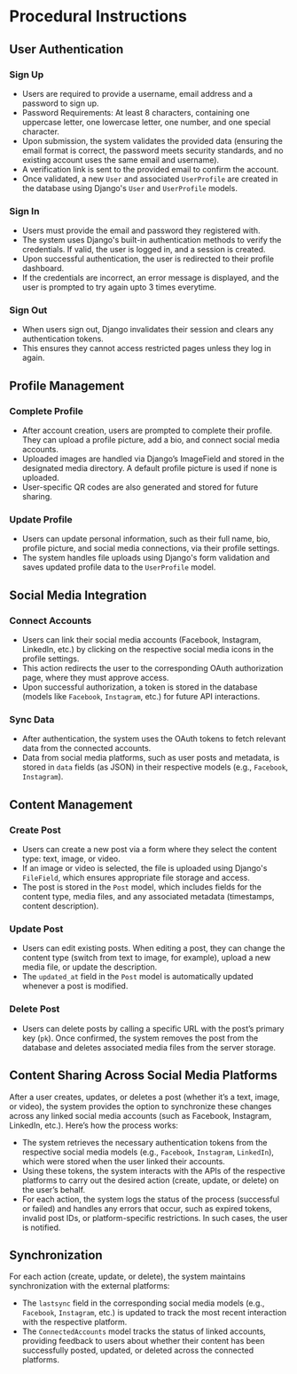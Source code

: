 # Procedural Instructions

## User Authentication

### Sign Up
* Users are required to provide a username, email address and a password to sign up.
* Password Requirements: At least 8 characters, containing one uppercase letter, one lowercase letter, one number, and one special character.
* Upon submission, the system validates the provided data (ensuring the email format is correct, the password meets security standards, and no existing account uses the same email and username).
* A verification link is sent to the provided email to confirm the account.
* Once validated, a new `User` and associated `UserProfile` are created in the database using Django's `User` and `UserProfile` models.

### Sign In
* Users must provide the email and password they registered with.
* The system uses Django's built-in authentication methods to verify the credentials. If valid, the user is logged in, and a session is created.
* Upon successful authentication, the user is redirected to their profile dashboard.
* If the credentials are incorrect, an error message is displayed, and the user is prompted to try again upto 3 times everytime.

### Sign Out
* When users sign out, Django invalidates their session and clears any authentication tokens.
* This ensures they cannot access restricted pages unless they log in again.

## Profile Management

### Complete Profile
* After account creation, users are prompted to complete their profile. They can upload a profile picture, add a bio, and connect social media accounts.
* Uploaded images are handled via Django’s ImageField and stored in the designated media directory. A default profile picture is used if none is uploaded.
* User-specific QR codes are also generated and stored for future sharing.

### Update Profile
* Users can update personal information, such as their full name, bio, profile picture, and social media connections, via their profile settings.
* The system handles file uploads using Django's form validation and saves updated profile data to the `UserProfile` model.

## Social Media Integration

### Connect Accounts
* Users can link their social media accounts (Facebook, Instagram, LinkedIn, etc.) by clicking on the respective social media icons in the profile settings.
* This action redirects the user to the corresponding OAuth authorization page, where they must approve access.
* Upon successful authorization, a token is stored in the database (models like `Facebook`, `Instagram`, etc.) for future API interactions.

### Sync Data
* After authentication, the system uses the OAuth tokens to fetch relevant data from the connected accounts.
* Data from social media platforms, such as user posts and metadata, is stored in `data` fields (as JSON) in their respective models (e.g., `Facebook`, `Instagram`).

## Content Management

### Create Post
* Users can create a new post via a form where they select the content type: text, image, or video.
* If an image or video is selected, the file is uploaded using Django's `FileField`, which ensures appropriate file storage and access.
* The post is stored in the `Post` model, which includes fields for the content type, media files, and any associated metadata (timestamps, content description).

### Update Post
* Users can edit existing posts. When editing a post, they can change the content type (switch from text to image, for example), upload a new media file, or update the description.
* The `updated_at` field in the `Post` model is automatically updated whenever a post is modified.

### Delete Post
* Users can delete posts by calling a specific URL with the post’s primary key (`pk`). Once confirmed, the system removes the post from the database and deletes associated media files from the server storage.

## Content Sharing Across Social Media Platforms
After a user creates, updates, or deletes a post (whether it’s a text, image, or video), the system provides the option to synchronize these changes across any linked social media accounts (such as Facebook, Instagram, LinkedIn, etc.). Here’s how the process works:

* The system retrieves the necessary authentication tokens from the respective social media models (e.g., `Facebook`, `Instagram`, `LinkedIn`), which were stored when the user linked their accounts.
* Using these tokens, the system interacts with the APIs of the respective platforms to carry out the desired action (create, update, or delete) on the user’s behalf.
* For each action, the system logs the status of the process (successful or failed) and handles any errors that occur, such as expired tokens, invalid post IDs, or platform-specific restrictions. In such cases, the user is notified.

## Synchronization
For each action (create, update, or delete), the system maintains synchronization with the external platforms:

* The `lastsync` field in the corresponding social media models (e.g., `Facebook`, `Instagram`, etc.) is updated to track the most recent interaction with the respective platform.
* The `ConnectedAccounts` model tracks the status of linked accounts, providing feedback to users about whether their content has been successfully posted, updated, or deleted across the connected platforms.